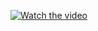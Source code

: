 [![Watch the video](https://i.ytimg.com/vi/bnX7C8UpKoY/hqdefault.jpg?sqp=-oaymwEcCNACELwBSFXyq4qpAw4IARUAAIhCGAFwAcABBg==&rs=AOn4CLDmQqMTDBwGADf0_dwkw7UuFEmD5A)]([https://youtu.be/vt5fpE0bzSY](https://www.youtube.com/watch?v=bnX7C8UpKoY))
